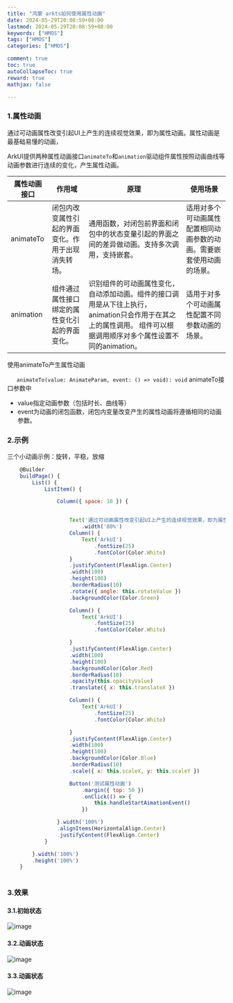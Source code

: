 ```yaml
---
title: "鸿蒙 arkts如何使用属性动画"
date: 2024-05-29T20:08:59+08:00
lastmod: 2024-05-29T20:08:59+08:00
keywords: ["HMOS"]
tags: ["HMOS"]
categories: ["HMOS"]

comment: true
toc: true
autoCollapseToc: true
reward: true
mathjax: false

---
```


<!--more-->

### 1.属性动画
通过可动画属性改变引起UI上产生的连续视觉效果，即为属性动画。属性动画是最基础易懂的动画，

ArkUI提供两种属性动画接口`animateTo`和`animation`驱动组件属性按照动画曲线等动画参数进行连续的变化，产生属性动画。

|  属性动画接口 | 作用域  | 原理	  | 使用场景  |
|---|---|---|---|
| animateTo  |闭包内改变属性引起的界面变化。作用于出现消失转场。   | 通用函数，对闭包前界面和闭包中的状态变量引起的界面之间的差异做动画。支持多次调用，支持嵌套。  |  适用对多个可动画属性配置相同动画参数的动画。需要嵌套使用动画的场景。 |
|  animation | 组件通过属性接口绑定的属性变化引起的界面变化。  |  识别组件的可动画属性变化，自动添加动画。组件的接口调用是从下往上执行，animation只会作用于在其之上的属性调用。 组件可以根据调用顺序对多个属性设置不同的animation。 | 适用于对多个可动画属性配置不同参数动画的场景。  |

使用animateTo产生属性动画

`    animateTo(value: AnimateParam, event: () => void): void
`
animateTo接口参数中
* value指定动画参数（包括时长、曲线等）
* event为动画的闭包函数，闭包内变量改变产生的属性动画将遵循相同的动画参数。

### 2.示例

三个小动画示例：旋转，平稳，放缩

```js
	@Builder
	buildPage() {
		List() {
			ListItem() {

				Column({ space: 10 }) {


					Text('通过可动画属性改变引起UI上产生的连续视觉效果，即为属性动画。属性动画是最基础易懂的动画，ArkUI提供两种属性动画接口animateTo和animation驱动组件属性按照动画曲线等动画参数进行连续的变化，产生属性动画')
						.width('80%')
					Column() {
						Text('ArkUI')
							.fontSize(25)
							.fontColor(Color.White)
					}
					.justifyContent(FlexAlign.Center)
					.width(100)
					.height(100)
					.borderRadius(10)
					.rotate({ angle: this.rotateValue })
					.backgroundColor(Color.Green)

					Column() {
						Text('ArkUI')
							.fontSize(25)
							.fontColor(Color.White)

					}
					.justifyContent(FlexAlign.Center)
					.width(100)
					.height(100)
					.backgroundColor(Color.Red)
					.borderRadius(10)
					.opacity(this.opacityValue)
					.translate({ x: this.translateX })

					Column() {
						Text('ArkUI')
							.fontSize(25)
							.fontColor(Color.White)

					}
					.justifyContent(FlexAlign.Center)
					.width(100)
					.height(100)
					.backgroundColor(Color.Blue)
					.borderRadius(10)
					.scale({ x: this.scaleX, y: this.scaleY })

					Button('测试属性动画')
						.margin({ top: 50 })
						.onClick(() => {
							this.handleStartAimationEvent()
						})

				}.width('100%')
				.alignItems(HorizontalAlign.Center)
				.justifyContent(FlexAlign.Center)
			}

		}.width('100%')
		.height('100%')
	}
    
```

### 3.效果

#### 3.1.初始状态
![image](/images/hmos/hmos-arkts如何使用属性动画/reuslt1.png)

#### 3.2.动画状态
![image](/images/hmos/hmos-arkts如何使用属性动画/reuslt2.png)

#### 3.3.动画状态

![image](/images/hmos/hmos-arkts如何使用属性动画/reuslt3.png)


